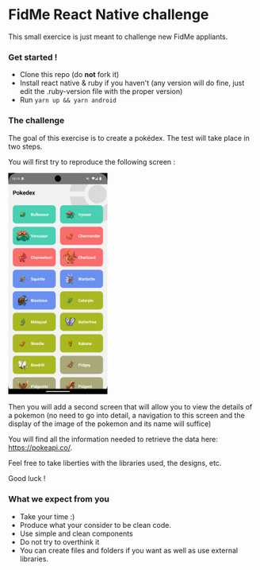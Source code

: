 # FidMe React Native challenge

This small exercice is just meant to challenge new FidMe appliants.

### Get started !

-   Clone this repo (do **not** fork it)
-   Install react native & ruby if you haven't (any version will do fine, just edit the .ruby-version file with the proper version)
-   Run `yarn up && yarn android`

### The challenge

The goal of this exercise is to create a pokédex. The test will take place in two steps.

You will first try to reproduce the following screen :

<img src="src/assets/template.png" width="200" title="template" alt="Template test screen"/>

Then you will add a second screen that will allow you to view the details of a pokemon (no need to go into detail, a navigation to this screen and the display of the image of the pokemon and its name will suffice)

You will find all the information needed to retrieve the data here: https://pokeapi.co/.

Feel free to take liberties with the libraries used, the designs, etc.

Good luck !

### What we expect from you

-   Take your time :)
-   Produce what your consider to be clean code.
-   Use simple and clean components
-   Do not try to overthink it
-   You can create files and folders if you want as well as use external libraries.
